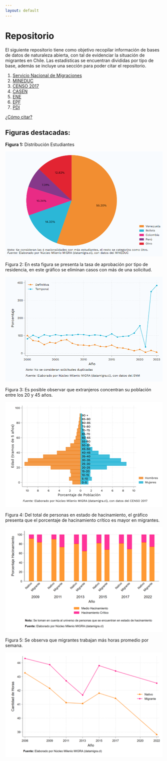 ```yaml
---
layout: default
---
```

# Repositorio
El siguiente repositorio tiene como objetivo recopilar información de bases de datos de naturaleza abierta, con tal de evidenciar la situación de migrantes en Chile. Las estadísticas se encuentran divididas por tipo de base, además se incluye una sección para poder citar el repositorio.

1. [Servicio Nacional de Migraciones](./SNM.MD)
2. [MINEDUC](./MINEDUC.MD)
3. [CENSO 2017](./CENSO.MD)
4. [CASEN](./CASEN.MD)
5. [ENE](./ENE.MD)
6. [EPF](./EPF.md)
7. [PDI](./PDI.MD)

[¿Cómo citar?](./citation.MD)

## Figuras destacadas:

**Figura 1:** Distribución Estudiantes 

![image](https://github.com/NucleoMIGRA/migra/blob/main/bases/MINEDUC/figuras/figura_7.png?raw=true)


Figura 2: En esta figura se presenta la tasa de aprobación por tipo de residencia, en este gráfico se eliminan casos con más de una solicitud.

![image](https://github.com/NucleoMIGRA/migra/blob/main/bases/SNM/figuras/figura_5_sin_duplicados.png?raw=true)

Figura 3: Es posible observar que extranjeros concentran su población entre los 20 y 45 años.

![piramide_extranjero](https://github.com/NucleoMIGRA/migra/blob/main/bases/CENSO_2017/figuras_CENSO_2017/piramide_extranjero.png?raw=true)


Figura 4: Del total de personas en estado de hacinamiento, el gráfico presenta que el porcentaje de hacinamiento crítico es mayor en migrantes.

![fig_3](https://github.com/NucleoMIGRA/migra/blob/main/bases/casen/figuras/fig_3.png?raw=true)

Figura 5: Se observa que migrantes trabajan más horas promedio por semana.

![image](https://github.com/NucleoMIGRA/migra/blob/main/bases/casen/figuras/fig_4.png?raw=true)





































